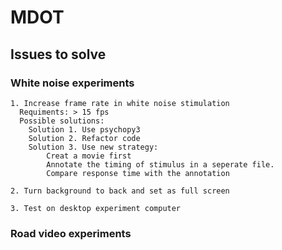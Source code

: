 # MDOT
## Issues to solve
### White noise experiments
    1. Increase frame rate in white noise stimulation
      Requiments: > 15 fps
      Possible solutions:
        Solution 1. Use psychopy3  
        Solution 2. Refactor code
        Solution 3. Use new strategy: 
            Creat a movie first
            Annotate the timing of stimulus in a seperate file.
            Compare response time with the annotation

    2. Turn background to back and set as full screen

    3. Test on desktop experiment computer
    
### Road video experiments
   
